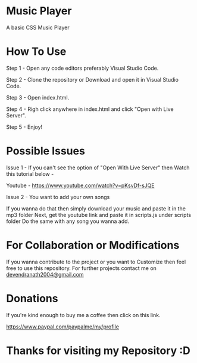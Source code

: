 # Music Player
 A basic CSS Music Player


# How To Use

Step 1 - Open any code editors preferably Visual Studio Code.

Step 2 - Clone the repository or Download and open it in Visual Studio Code.

Step 3 - Open index.html.

Step 4 - Righ click anywhere in index.html and click "Open with Live Server".

Step 5 - Enjoy!


# Possible Issues

Issue 1 - If you can't see the option of "Open With Live Server" then Watch this tutorial below -

Youtube - https://www.youtube.com/watch?v=pKsvDf-sJQE

Issue 2 - You want to add your own songs

If you wanna do that then simply download your music and paste it in the mp3 folder
Next, get the youtube link and paste it in scripts.js under scripts folder 
Do the same with any song you wanna add.

# For Collaboration or Modifications

If you wanna contribute to the project or you want to Customize then feel free to use this repository. 
For further projects contact me on devendranath2004@gmail.com

# Donations

If you're kind enough to buy me a coffee then click on this link.

https://www.paypal.com/paypalme/my/profile

# Thanks for visiting my Repository :D
